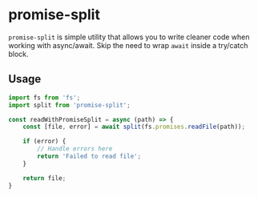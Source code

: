 # promise-split


`promise-split` is simple utility that allows you to write cleaner code when working with async/await. Skip the need to wrap `await` inside a try/catch block. 


## Usage

```js
import fs from 'fs';
import split from 'promise-split';

const readWithPromiseSplit = async (path) => {
    const [file, error] = await split(fs.promises.readFile(path));

    if (error) {
        // Handle errors here
        return 'Failed to read file';
    }

    return file;
}
```